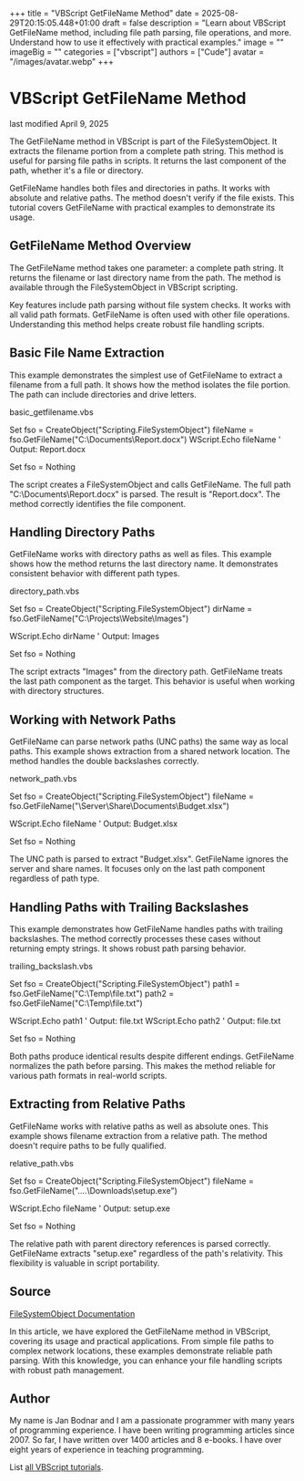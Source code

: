 +++
title = "VBScript GetFileName Method"
date = 2025-08-29T20:15:05.448+01:00
draft = false
description = "Learn about VBScript GetFileName method, including file path parsing, file operations, and more. Understand how to use it effectively with practical examples."
image = ""
imageBig = ""
categories = ["vbscript"]
authors = ["Cude"]
avatar = "/images/avatar.webp"
+++

# VBScript GetFileName Method

last modified April 9, 2025

The GetFileName method in VBScript is part of the
FileSystemObject. It extracts the filename portion from a complete
path string. This method is useful for parsing file paths in scripts. It returns
the last component of the path, whether it's a file or directory.

GetFileName handles both files and directories in paths. It works
with absolute and relative paths. The method doesn't verify if the file exists.
This tutorial covers GetFileName with practical examples to
demonstrate its usage.

## GetFileName Method Overview

The GetFileName method takes one parameter: a complete path string.
It returns the filename or last directory name from the path. The method is
available through the FileSystemObject in VBScript scripting.

Key features include path parsing without file system checks. It works with all
valid path formats. GetFileName is often used with other file
operations. Understanding this method helps create robust file handling scripts.

## Basic File Name Extraction

This example demonstrates the simplest use of GetFileName to
extract a filename from a full path. It shows how the method isolates the file
portion. The path can include directories and drive letters.

basic_getfilename.vbs
  

Set fso = CreateObject("Scripting.FileSystemObject")
fileName = fso.GetFileName("C:\Documents\Report.docx")
WScript.Echo fileName ' Output: Report.docx

Set fso = Nothing

The script creates a FileSystemObject and calls
GetFileName. The full path "C:\Documents\Report.docx" is parsed.
The result is "Report.docx". The method correctly identifies the file component.

## Handling Directory Paths

GetFileName works with directory paths as well as files. This example shows how
the method returns the last directory name. It demonstrates consistent behavior
with different path types.

directory_path.vbs
  

Set fso = CreateObject("Scripting.FileSystemObject")
dirName = fso.GetFileName("C:\Projects\Website\Images")

WScript.Echo dirName ' Output: Images

Set fso = Nothing

The script extracts "Images" from the directory path. GetFileName
treats the last path component as the target. This behavior is useful when
working with directory structures.

## Working with Network Paths

GetFileName can parse network paths (UNC paths) the same way as
local paths. This example shows extraction from a shared network location. The
method handles the double backslashes correctly.

network_path.vbs
  

Set fso = CreateObject("Scripting.FileSystemObject")
fileName = fso.GetFileName("\\Server\Share\Documents\Budget.xlsx")

WScript.Echo fileName ' Output: Budget.xlsx

Set fso = Nothing

The UNC path is parsed to extract "Budget.xlsx". GetFileName
ignores the server and share names. It focuses only on the last path component
regardless of path type.

## Handling Paths with Trailing Backslashes

This example demonstrates how GetFileName handles paths with
trailing backslashes. The method correctly processes these cases without
returning empty strings. It shows robust path parsing behavior.

trailing_backslash.vbs
  

Set fso = CreateObject("Scripting.FileSystemObject")
path1 = fso.GetFileName("C:\Temp\file.txt\")
path2 = fso.GetFileName("C:\Temp\file.txt")

WScript.Echo path1 ' Output: file.txt
WScript.Echo path2 ' Output: file.txt

Set fso = Nothing

Both paths produce identical results despite different endings.
GetFileName normalizes the path before parsing. This makes the
method reliable for various path formats in real-world scripts.

## Extracting from Relative Paths

GetFileName works with relative paths as well as absolute ones.
This example shows filename extraction from a relative path. The method doesn't
require paths to be fully qualified.

relative_path.vbs
  

Set fso = CreateObject("Scripting.FileSystemObject")
fileName = fso.GetFileName("..\..\Downloads\setup.exe")

WScript.Echo fileName ' Output: setup.exe

Set fso = Nothing

The relative path with parent directory references is parsed correctly.
GetFileName extracts "setup.exe" regardless of the path's
relativity. This flexibility is valuable in script portability.

## Source

[FileSystemObject Documentation](https://learn.microsoft.com/en-us/previous-versions/windows/internet-explorer/ie-developer/scripting-articles/6kxy1a51(v=vs.84))

In this article, we have explored the GetFileName method in
VBScript, covering its usage and practical applications. From simple file paths
to complex network locations, these examples demonstrate reliable path parsing.
With this knowledge, you can enhance your file handling scripts with robust path
management.

## Author

My name is Jan Bodnar and I am a passionate programmer with many years of
programming experience. I have been writing programming articles since 2007. So
far, I have written over 1400 articles and 8 e-books. I have over eight years of
experience in teaching programming.

List [all VBScript tutorials](/vbscript/).